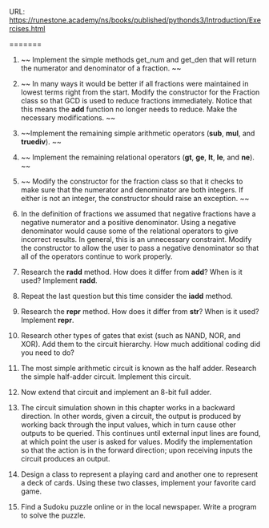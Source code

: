 URL: https://runestone.academy/ns/books/published/pythonds3/Introduction/Exercises.html

=======

1. ~~ Implement the simple methods get_num and get_den that will return the numerator and denominator of a fraction. ~~


2. ~~ In many ways it would be better if all fractions were maintained in lowest terms right from the start. Modify the constructor for the Fraction class so that GCD is used to reduce fractions immediately. Notice that this means the __add__ function no longer needs to reduce. Make the necessary modifications. ~~


3. ~~Implement the remaining simple arithmetic operators (__sub__, __mul__, and __truediv__). ~~


4. ~~ Implement the remaining relational operators (__gt__, __ge__, __lt__, __le__, and __ne__). ~~


5. ~~ Modify the constructor for the fraction class so that it checks to make sure that the numerator and denominator are both integers. If either is not an integer, the constructor should raise an exception. ~~


6. In the definition of fractions we assumed that negative fractions have a negative numerator and a positive denominator. Using a negative denominator would cause some of the relational operators to give incorrect results. In general, this is an unnecessary constraint. Modify the constructor to allow the user to pass a negative denominator so that all of the operators continue to work properly.


7. Research the __radd__ method. How does it differ from __add__? When is it used? Implement __radd__.


8. Repeat the last question but this time consider the __iadd__ method.


9. Research the __repr__ method. How does it differ from __str__? When is it used? Implement __repr__.


10. Research other types of gates that exist (such as NAND, NOR, and XOR). Add them to the circuit hierarchy. How much additional coding did you need to do?


11. The most simple arithmetic circuit is known as the half adder. Research the simple half-adder circuit. Implement this circuit.


12. Now extend that circuit and implement an 8-bit full adder.


13. The circuit simulation shown in this chapter works in a backward direction. In other words, given a circuit, the output is produced by working back through the input values, which in turn cause other outputs to be queried. This continues until external input lines are found, at which point the user is asked for values. Modify the implementation so that the action is in the forward direction; upon receiving inputs the circuit produces an output.


14. Design a class to represent a playing card and another one to represent a deck of cards. Using these two classes, implement your favorite card game.


15. Find a Sudoku puzzle online or in the local newspaper. Write a program to solve the puzzle.